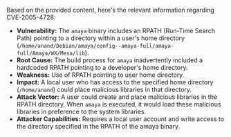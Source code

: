 Based on the provided content, here's the relevant information regarding CVE-2005-4728:

*   **Vulnerability:** The `amaya` binary includes an RPATH (Run-Time Search Path) pointing to a directory within a user's home directory (`/home/anand/Debian/amaya/config--amaya-full/amaya-full/Amaya/WX/Mesa/lib`).
*   **Root Cause:** The build process for `amaya` inadvertently included a hardcoded RPATH pointing to a developer's home directory.
*   **Weakness:** Use of RPATH pointing to user home directory.
*   **Impact:** A local user who has access to the specified home directory (`/home/anand`) could place malicious libraries in that directory.
*   **Attack Vector:** A user could create and place malicious libraries in the RPATH directory. When `amaya` is executed, it would load these malicious libraries in preference to the system libraries.
*   **Attacker Capabilities:** Requires a local user account and write access to the directory specified in the RPATH of the amaya binary.